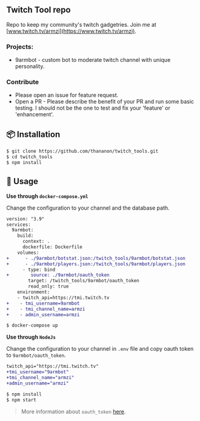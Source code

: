 ## Twitch Tool repo

Repo to keep my community's twitch gadgetries. Join me at [www.twitch.tv/armzi](https://www.twitch.tv/armzi).

### Projects:
- 9armbot - custom bot to moderate twitch channel with unique personality.

### Contribute ###
- Please open an issue for feature request.
- Open a PR - Please describe the benefit of your PR and run some basic testing. I should not be the one to test and fix your 'feature' or 'enhancement'.

## 📦 Installation

```bash
$ git clone https://github.com/thananon/twitch_tools.git
$ cd twitch_tools
$ npm install
```
## 🔨 Usage

**Use through `docker-compose.yml`**

Change the configuration to your channel and the database path.
```diff
version: "3.9"
services:
  9armbot:
    build:
      context: .
      dockerfile: Dockerfile
    volumes:
+      - ./9armbot/botstat.json:/twitch_tools/9armbot/botstat.json
+      - ./9armbot/players.json:/twitch_tools/9armbot/players.json
      - type: bind
+        source: ./9armbot/oauth_token
        target: /twitch_tools/9armbot/oauth_token
        read_only: true
    environment:
    - twitch_api=https://tmi.twitch.tv
+    - tmi_username=9armbot
+    - tmi_channel_name=armzi
+    - admin_username=armzi
```
```bash
$ docker-compose up
```
**Use through `NodeJs`**

Change the configuration to your channel in `.env` file and copy oauth token to `9armbot/oauth_token`.
```diff
twitch_api="https://tmi.twitch.tv"
+tmi_username="9armbot"
+tmi_channel_name="armzi"
+admin_username="armzi"
```
```bash
$ npm install
$ npm start
```
> More information about `oauth_token` [here](https://dev.twitch.tv/docs/irc).